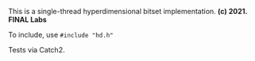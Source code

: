 This is a single-thread hyperdimensional bitset implementation. **(c) 2021. FINAL Labs**

To include, use ` #include "hd.h" `

Tests via Catch2.